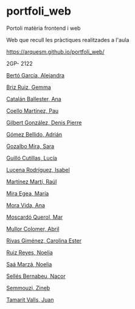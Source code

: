 # portfoli_web
Portoli matèria frontend i web


Web que recull les pràctiques realitzades a l'aula

https://arquesm.github.io/portfoli_web/


2GP- 2122

[Bertó García, Alejandra](https://sanbg8.github.io/p7_portfolio/)

[Briz Ruiz, Gemma]()

[Catalán Ballester, Ana]()

[Coello Martínez, Pau](https://yoruneko482.github.io/p7_portfoli/)

[Gilbert González, Denis Pierre](https://thicclemon.github.io/p7_portfolio/)

[Gómez Bellido, Adrián](https://adriangomezbellido.github.io/p7.portfolio/)

[Gozalbo Mira, Sara](https://saragozalbo97.github.io/p7_porfoli/)

[Guilló Cutillas, Lucía](https://luciaguillo.github.io/p8_portfolio_web/)

[Lucena Rodríguez, Isabel](https://isalucena.github.io/p8_portfolio/)

[Martínez Martí, Raúl]()

[Mira Egea, María]()

[Mora Vida, Ana](https://moravavi.github.io/p7_portfolio/)

[Moscardó Querol, Mar]()

[Mullor Colomer, Abril](https://abrilmullor.github.io/p7_portfolio/)

[Rivas Giménez, Carolina Ester]()

[Ruiz Reyes, Noelia]()

[Saá Marzá, Noelia](https://noeliasaa.github.io/p7_Porfoli/)

[Sellés Bernabeu, Nacor](https://nacorselles.github.io/p7_Portfolio/)

[Semmouzi, Zineb](https://zinebsb.github.io/p7_portfolio/)

[Tamarit Valls, Juan](https://tamaritvj.github.io/p7_Portfolio/)
